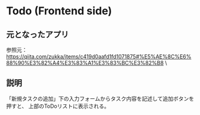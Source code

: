 # Todo (Frontend side)

## 元となったアプリ
参照元：https://qiita.com/zukka/items/c419d0aafd1fd1071875#%E5%AE%8C%E6%88%90%E3%82%A4%E3%83%A1%E3%83%BC%E3%82%B8 \

## 説明
「新規タスクの追加」下の入力フォームからタスク内容を記述して追加ボタンを押すと、
上部のToDoリストに表示される。




